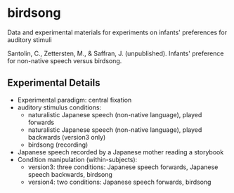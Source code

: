 # birdsong
Data and experimental materials for experiments on infants' preferences for auditory stimuli

Santolin, C., Zettersten, M., & Saffran, J. (unpublished). Infants' preference for non-native speech versus birdsong.

## Experimental Details

- Experimental paradigm: central fixation
- auditory stimulus conditions:
  - naturalistic Japanese speech (non-native language), played forwards
  - naturalistic Japanese speech (non-native language), played backwards (version3 only)
  - birdsong (recording)
- Japanese speech recorded by a Japanese mother reading a storybook
- Condition manipulation (within-subjects):
  - version3: three conditions: Japanese speech forwards, Japanese speech backwards, birdsong
  - version4: two conditions: Japanese speech forwards, birdsong

